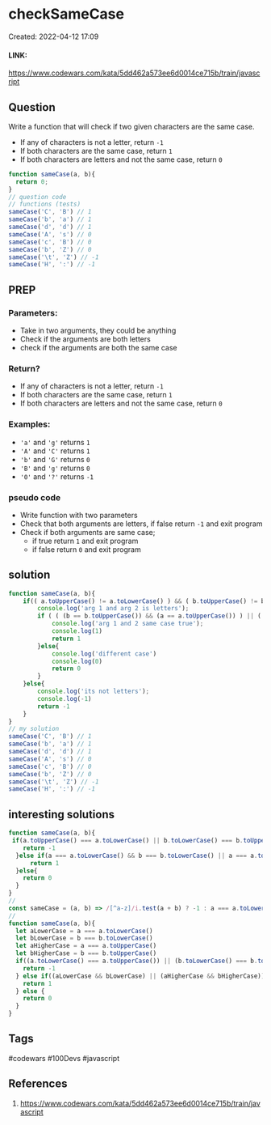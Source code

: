 # checkSameCase
Created: 2022-04-12 17:09

#### LINK:
https://www.codewars.com/kata/5dd462a573ee6d0014ce715b/train/javascript

## Question
Write a function that will check if two given characters are the same case.

-   If any of characters is not a letter, return `-1`
-   If both characters are the same case, return `1`
-   If both characters are letters and not the same case, return `0`

```javascript
function sameCase(a, b){
  return 0;
}
// question code
// functions (tests)
sameCase('C', 'B') // 1
sameCase('b', 'a') // 1
sameCase('d', 'd') // 1
sameCase('A', 's') // 0
sameCase('c', 'B') // 0
sameCase('b', 'Z') // 0
sameCase('\t', 'Z') // -1
sameCase('H', ':') // -1
```


## PREP
### Parameters:
- Take in two arguments, they could be anything
- Check if the arguments are both letters
- check if the arguments are both the same case

### Return?
-   If any of characters is not a letter, return `-1`
-   If both characters are the same case, return `1`
-   If both characters are letters and not the same case, return `0`

### Examples:
- `'a'` and `'g'` returns `1`
- `'A'` and `'C'` returns `1`
- `'b'` and `'G'` returns `0`
- `'B'` and `'g'` returns `0`
- `'0'` and `'?'` returns `-1`

### pseudo code
- Write function with two parameters
- Check that both arguments are letters, if false return `-1` and exit program
- Check if both arguments are same case;
	- if true return `1` and exit program
	- if false return `0` and exit program

## solution
```javascript
function sameCase(a, b){
	if(( a.toUpperCase() != a.toLowerCase() ) && ( b.toUpperCase() != b.toLowerCase() )){
		console.log('arg 1 and arg 2 is letters');
		if ( ( (b == b.toUpperCase()) && (a == a.toUpperCase()) ) || ( (b == b.toLowerCase()) && (a == a.toLowerCase()) ) ){
			console.log('arg 1 and 2 same case true');
			console.log(1)
			return 1
		}else{
			console.log('different case')
			console.log(0)
			return 0
		}
	}else{
		console.log('its not letters');
		console.log(-1)
		return -1
	}
}
// my solution
sameCase('C', 'B') // 1
sameCase('b', 'a') // 1
sameCase('d', 'd') // 1
sameCase('A', 's') // 0
sameCase('c', 'B') // 0
sameCase('b', 'Z') // 0
sameCase('\t', 'Z') // -1
sameCase('H', ':') // -1
```

## interesting solutions
```javascript
function sameCase(a, b){
 if(a.toUpperCase() === a.toLowerCase() || b.toLowerCase() === b.toUpperCase()){
    return -1
  }else if(a === a.toLowerCase() && b === b.toLowerCase() || a === a.toUpperCase() && b === b.toUpperCase()){
      return 1
  }else{
    return 0
  }
}
// 
const sameCase = (a, b) => /[^a-z]/i.test(a + b) ? -1 : a === a.toLowerCase() ^ b === b.toUpperCase();
//
function sameCase(a, b){
  let aLowerCase = a === a.toLowerCase()
  let bLowerCase = b === b.toLowerCase()
  let aHigherCase = a === a.toUpperCase()
  let bHigherCase = b === b.toUpperCase()
  if((a.toLowerCase() === a.toUpperCase()) || (b.toLowerCase() === b.toUpperCase())) {
    return -1
  } else if((aLowerCase && bLowerCase) || (aHigherCase && bHigherCase)) {
    return 1
  } else {
    return 0
  }
}
```

## Tags
#codewars #100Devs #javascript 

## References
1. https://www.codewars.com/kata/5dd462a573ee6d0014ce715b/train/javascript